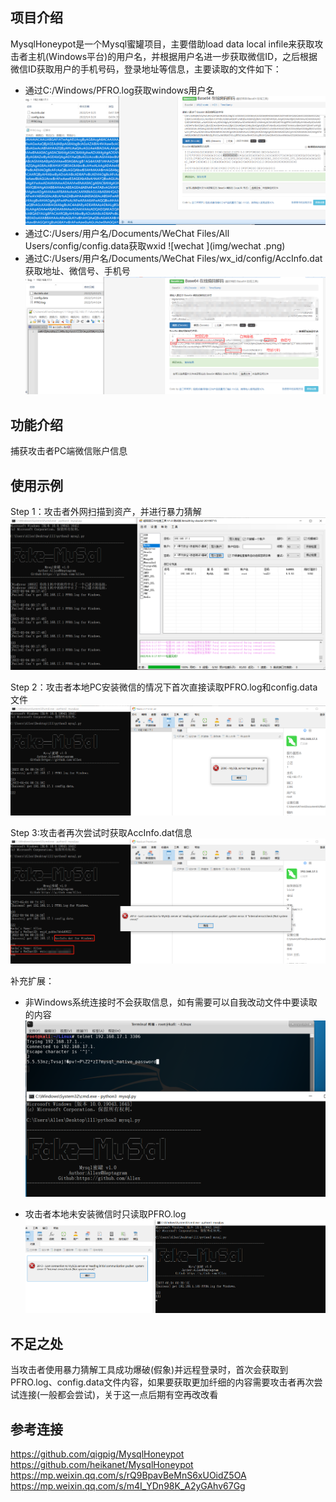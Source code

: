 ## 项目介绍
MysqlHoneypot是一个Mysql蜜罐项目，主要借助load data local infile来获取攻击者主机(Windows平台)的用户名，并根据用户名进一步获取微信ID，之后根据微信ID获取用户的手机号码，登录地址等信息，主要读取的文件如下：
- 通过C:/Windows/PFRO.log获取windows用户名 
![username](img/user.png)
- 通过C:/Users/用户名/Documents/WeChat Files/All Users/config/config.data获取wxid 
![wechat ](img/wechat .png)
- 通过C:/Users/用户名/Documents/WeChat Files/wx_id/config/AccInfo.dat获取地址、微信号、手机号
![acc2](img/acc2.png)


## 功能介绍
捕获攻击者PC端微信账户信息

## 使用示例
Step 1：攻击者外网扫描到资产，并进行暴力猜解
![crake](img/crake.png)

Step 2：攻击者本地PC安装微信的情况下首次直接读取PFRO.log和config.data文件
![config](img/config.png)

Step 3:攻击者再次尝试时获取AccInfo.dat信息
![acc](img/acc.png)


补充扩展：
- 非Windows系统连接时不会获取信息，如有需要可以自我改动文件中要读取的内容
![linux](img/linux.png)

- 攻击者本地未安装微信时只读取PFRO.log
![log](img/log.png)

## 不足之处
当攻击者使用暴力猜解工具成功爆破(假象)并远程登录时，首次会获取到PFRO.log、config.data文件内容，如果要获取更加纤细的内容需要攻击者再次尝试连接(一般都会尝试)，关于这一点后期有空再改改看

## 参考连接
https://github.com/qigpig/MysqlHoneypot
https://github.com/heikanet/MysqlHoneypot
https://mp.weixin.qq.com/s/rQ9BpavBeMnS6xUOidZ5OA
https://mp.weixin.qq.com/s/m4I_YDn98K_A2yGAhv67Gg
